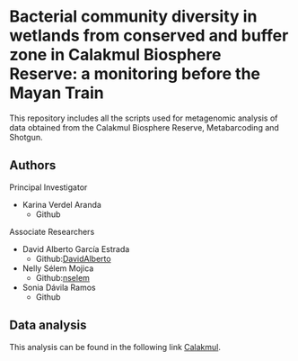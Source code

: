 # Bacterial community diversity in wetlands from conserved and buffer zone in Calakmul Biosphere Reserve: a monitoring before the Mayan Train

This repository includes all the scripts used for metagenomic analysis of data obtained from the Calakmul Biosphere Reserve, Metabarcoding and Shotgun.

## Authors
Principal Investigator
- Karina Verdel Aranda
  - Github

Associate Researchers
- David Alberto García Estrada
  - Github:[DavidAlberto](https://github.com/DavidAlberto)
- Nelly Sélem Mojica
  - Github:[nselem](https://github.com/nselem)
- Sonia Dávila Ramos
  - Github

## Data analysis

This analysis can be found in the following link [Calakmul](Calakmul/Calakmul.Rmd).